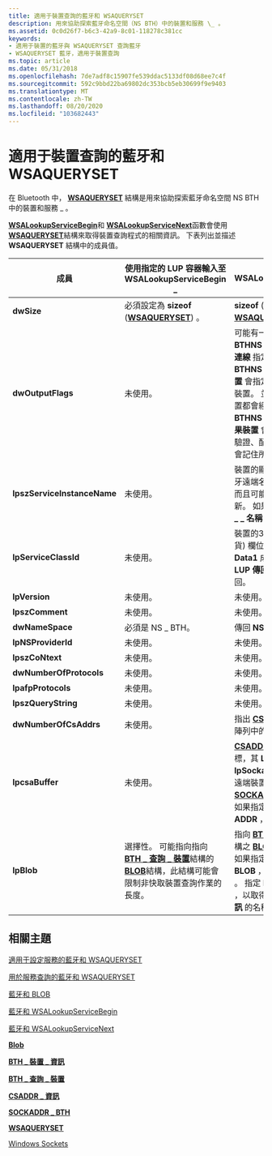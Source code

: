 ```yaml
---
title: 適用于裝置查詢的藍牙和 WSAQUERYSET
description: 用來協助探索藍牙命名空間（NS BTH）中的裝置和服務 \_ 。
ms.assetid: 0c0d26f7-b6c3-42a9-8c01-118278c381cc
keywords:
- 適用于裝置的藍牙與 WSAQUERYSET 查詢藍牙
- WSAQUERYSET 藍牙，適用于裝置查詢
ms.topic: article
ms.date: 05/31/2018
ms.openlocfilehash: 7de7adf8c15907fe539ddac5133df08d68ee7c4f
ms.sourcegitcommit: 592c9bbd22ba69802dc353bcb5eb30699f9e9403
ms.translationtype: MT
ms.contentlocale: zh-TW
ms.lasthandoff: 08/20/2020
ms.locfileid: "103682443"
---
```

# <a name="bluetooth-and-wsaqueryset-for-device-inquiry"></a>適用于裝置查詢的藍牙和 WSAQUERYSET

在 Bluetooth 中， [**WSAQUERYSET**](/windows/desktop/api/winsock2/ns-winsock2-wsaquerysetw) 結構是用來協助探索藍牙命名空間 NS BTH 中的裝置和服務 \_ 。

[**WSALookupServiceBegin**](/windows/desktop/api/winsock2/nf-winsock2-wsalookupservicebegina)和 [**WSALookupServiceNext**](/windows/desktop/api/winsock2/nf-winsock2-wsalookupservicenexta)函數會使用 [**WSAQUERYSET**](/windows/desktop/api/winsock2/ns-winsock2-wsaquerysetw)結構來取得裝置查詢程式的相關資訊。 下表列出並描述 **WSAQUERYSET** 結構中的成員值。

| 成員                      | 使用指定的 LUP 容器輸入至 WSALookupServiceBegin \_                                                                                                                                              | 從 WSALookupServiceNext 傳回的值                                                                                                                                                                                                                                                                                                                                                                                        |
|-----------------------------|------------------------------------------------------------------------------------------------------------------------------------------------------------------------------------------------------------|---------------------------------------------------------------------------------------------------------------------------------------------------------------------------------------------------------------------------------------------------------------------------------------------------------------------------------------------------------------------------------------------------------------------------------|
| **dwSize**                  | 必須設定為 **sizeof** ([**WSAQUERYSET**](/windows/desktop/api/winsock2/ns-winsock2-wsaquerysetw)) 。                                                                                                                                       | **sizeof** (系統傳回的 [**WSAQUERYSET**](/windows/desktop/api/winsock2/ns-winsock2-wsaquerysetw)) 。                                                                                                                                                                                                                                                                                                                                                        |
| **dwOutputFlags**           | 未使用。                                                                                                                                                                                                  | 可能有一或多個旗標設定： **BTHNS \_ 結果 \_ 裝置 \_ 已連線** 指定裝置已連線。<br/> **BTHNS \_\_ \_ 記住的結果裝置** 會指定裝置是已記住的裝置。 並非所有記住的裝置都會經過驗證。<br/> **BTHNS \_\_ \_ 經過驗證的結果裝置** 會指定裝置已通過驗證、配對或進行。 系統會記住所有已驗證的裝置。<br/> |
| **lpszServiceInstanceName** | 未使用。                                                                                                                                                                                                  | 裝置的顯示名稱，原先從藍牙遠端名稱要求操作傳回，而且可能由本機使用者更新。 如果指定了 **LUP 傳回 \_ \_ 名稱** ，則會傳回。                                                                                                                                                                                                                                         |
| **lpServiceClassId**        | 未使用。                                                                                                                                                                                                  | 裝置的32位藍牙類別 (出貨) 欄位，對應至 GUID 的 **Data1** 成員。 如果指定了 **LUP 傳回 \_ \_ 類型** ，則傳回。                                                                                                                                                                                                                                                                                    |
| **lpVersion**               | 未使用。                                                                                                                                                                                                  | 未使用。                                                                                                                                                                                                                                                                                                                                                                                                                       |
| **lpszComment**             | 未使用。                                                                                                                                                                                                  | 未使用。                                                                                                                                                                                                                                                                                                                                                                                                                       |
| **dwNameSpace**             | 必須是 NS \_ BTH。                                                                                                                                                                                           | 傳回 **NS \_ BTH**。                                                                                                                                                                                                                                                                                                                                                                                                            |
| **lpNSProviderId**          | 未使用。                                                                                                                                                                                                  | 未使用。                                                                                                                                                                                                                                                                                                                                                                                                                       |
| **lpszCoNtext**             | 未使用。                                                                                                                                                                                                  | 未使用。                                                                                                                                                                                                                                                                                                                                                                                                                       |
| **dwNumberOfProtocols**     | 未使用。                                                                                                                                                                                                  | 未使用。                                                                                                                                                                                                                                                                                                                                                                                                                       |
| **lpafpProtocols**          | 未使用。                                                                                                                                                                                                  | 未使用。                                                                                                                                                                                                                                                                                                                                                                                                                       |
| **lpszQueryString**         | 未使用。                                                                                                                                                                                                  | 未使用。                                                                                                                                                                                                                                                                                                                                                                                                                       |
| **dwNumberOfCsAddrs**       | 未使用。                                                                                                                                                                                                  | 指出 [**CSADDR \_ 資訊**](/windows/desktop/api/nspapi/ns-nspapi-csaddr_info) 結構陣列中的元素數目。                                                                                                                                                                                                                                                                                                                          |
| **lpcsaBuffer**             | 未使用。                                                                                                                                                                                                  | [**CSADDR \_ 資訊**](/windows/desktop/api/nspapi/ns-nspapi-csaddr_info)結構的指標，其 **LocalAddr. lpSockaddr** 成員指向具有遠端裝置位址的 [**SOCKADDR \_ BTH**](/windows/desktop/api/Ws2bth/ns-ws2bth-sockaddr_bth)結構。 如果指定了 **LUP 傳回 \_ \_ ADDR** ，則會傳回。                                                                                                                                                                  |
| **lpBlob**                  | 選擇性。 可能指向指向 [**BTH \_ 查詢 \_ 裝置**](/windows/desktop/api/Ws2bth/ns-ws2bth-bth_query_device)結構的 [**BLOB**](/windows/desktop/api/nspapi/ns-nspapi-blob)結構，此結構可能會限制非快取裝置查詢作業的長度。 | 指向 [**BTH \_ 裝置 \_ 資訊**](/windows/desktop/api/Bthdef/ns-bthdef-bth_device_info)結構之 [**BLOB**](/windows/desktop/api/nspapi/ns-nspapi-blob)結構的指標。 如果指定 **LUP \_ RETURN \_ BLOB** ，則會傳回 **lpBlob** 。 指定 **LUP \_ 傳回 \_ 名稱** ，以取得 **BTH \_ 裝置 \_ 資訊** 的名稱欄位。                                                                                                                                                     |



 

## <a name="related-topics"></a>相關主題

<dl> <dt>

[適用于設定服務的藍牙和 WSAQUERYSET](bluetooth-and-wsaqueryset-for-set-service.md)
</dt> <dt>

[用於服務查詢的藍牙和 WSAQUERYSET](bluetooth-and-wsaqueryset-for-service-inquiry.md)
</dt> <dt>

[藍牙和 BLOB](bluetooth-and-blob.md)
</dt> <dt>

[藍牙和 WSALookupServiceBegin](bluetooth-and-wsasetservice.md)
</dt> <dt>

[藍牙和 WSALookupServiceNext](bluetooth-and-wsasetservice.md)
</dt> <dt>

[**Blob**](/windows/desktop/api/nspapi/ns-nspapi-blob)
</dt> <dt>

[**BTH \_ 裝置 \_ 資訊**](/windows/desktop/api/Bthdef/ns-bthdef-bth_device_info)
</dt> <dt>

[**BTH \_ 查詢 \_ 裝置**](/windows/desktop/api/Ws2bth/ns-ws2bth-bth_query_device)
</dt> <dt>

[**CSADDR \_ 資訊**](/windows/desktop/api/nspapi/ns-nspapi-csaddr_info)
</dt> <dt>

[**SOCKADDR \_ BTH**](/windows/desktop/api/Ws2bth/ns-ws2bth-sockaddr_bth)
</dt> <dt>

[**WSAQUERYSET**](/windows/desktop/api/winsock2/ns-winsock2-wsaquerysetw)
</dt> <dt>

[Windows Sockets](/windows/desktop/WinSock/windows-sockets-start-page-2)
</dt> </dl>

 

